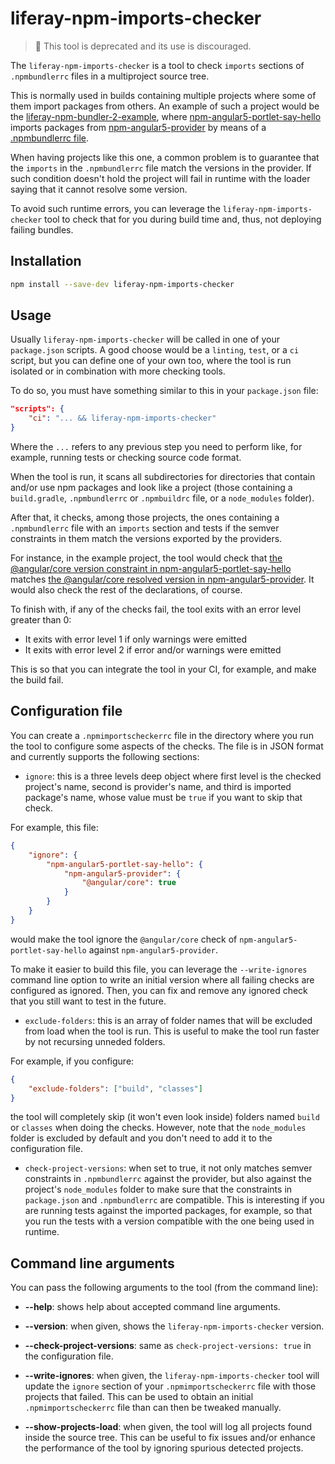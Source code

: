 # liferay-npm-imports-checker

> 👀 This tool is deprecated and its use is discouraged.

The `liferay-npm-imports-checker` is a tool to check `imports` sections of
`.npmbundlerrc` files in a multiproject source tree.

This is normally used in builds containing multiple projects where some of them
import packages from others. An example of such a project would be the
[liferay-npm-bundler-2-example](https://github.com/izaera/liferay-npm-bundler-2-example),
where
[npm-angular5-portlet-say-hello](https://github.com/izaera/liferay-npm-bundler-2-example/tree/master/modules/npm-angular5-portlet-say-hello)
imports packages from
[npm-angular5-provider](https://github.com/izaera/liferay-npm-bundler-2-example/tree/master/modules/npm-angular5-provider)
by means of a
[.npmbundlerrc file](https://github.com/izaera/liferay-npm-bundler-2-example/blob/master/modules/npm-angular5-portlet-say-hello/.npmbundlerrc).

When having projects like this one, a common problem is to guarantee that the
`imports` in the `.npmbundlerrc` file match the versions in the provider. If
such condition doesn't hold the project will fail in runtime with the loader
saying that it cannot resolve some version.

To avoid such runtime errors, you can leverage the
`liferay-npm-imports-checker` tool to check that for you during build time and,
thus, not deploying failing bundles.

## Installation

```sh
npm install --save-dev liferay-npm-imports-checker
```

## Usage

Usually `liferay-npm-imports-checker` will be called in one of your
`package.json` scripts. A good choose would be a `linting`, `test`, or a `ci`
script, but you can define one of your own too, where the tool is run isolated
or in combination with more checking tools.

To do so, you must have something similar to this in your `package.json` file:

```json
"scripts": {
    "ci": "... && liferay-npm-imports-checker"
}
```

Where the `...` refers to any previous step you need to perform like, for
example, running tests or checking source code format.

When the tool is run, it scans all subdirectories for directories that contain
and/or use npm packages and look like a project (those containing a
`build.gradle`, `.npmbundlerrc` or `.npmbuildrc` file, or a `node_modules`
folder).

After that, it checks, among those projects, the ones containing a
`.npmbundlerrc` file with an `imports` section and tests if the semver
constraints in them match the versions exported by the providers.

For instance, in the example project, the tool would check that
[the @angular/core version constraint in npm-angular5-portlet-say-hello](https://github.com/izaera/liferay-npm-bundler-2-example/blob/master/modules/npm-angular5-portlet-say-hello/.npmbundlerrc#L10)
matches
[the @angular/core resolved version in npm-angular5-provider](https://github.com/izaera/liferay-npm-bundler-2-example/blob/master/modules/npm-angular5-provider/package.json#L7).
It would also check the rest of the declarations, of course.

To finish with, if any of the checks fail, the tool exits with an error level
greater than 0:

-   It exits with error level 1 if only warnings were emitted
-   It exits with error level 2 if error and/or warnings were emitted

This is so that you can integrate the tool in your CI, for example, and make
the build fail.

## Configuration file

You can create a `.npmimportscheckerrc` file in the directory where you run the
tool to configure some aspects of the checks. The file is in JSON format and
currently supports the following sections:

-   `ignore`: this is a three levels deep object where first level is the checked
    project's name, second is provider's name, and third is imported package's
    name, whose value must be `true` if you want to skip that check.

For example, this file:

```json
{
	"ignore": {
		"npm-angular5-portlet-say-hello": {
			"npm-angular5-provider": {
				"@angular/core": true
			}
		}
	}
}
```

would make the tool ignore the `@angular/core` check of
`npm-angular5-portlet-say-hello` against `npm-angular5-provider`.

To make it easier to build this file, you can leverage the `--write-ignores`
command line option to write an initial version where all failing checks are
configured as ignored. Then, you can fix and remove any ignored check that you
still want to test in the future.

-   `exclude-folders`: this is an array of folder names that will be excluded
    from load when the tool is run. This is useful to make the tool run faster by
    not recursing unneded folders.

For example, if you configure:

```json
{
	"exclude-folders": ["build", "classes"]
}
```

the tool will completely skip (it won't even look inside) folders named `build`
or `classes` when doing the checks. However, note that the `node_modules`
folder is excluded by default and you don't need to add it to the configuration
file.

-   `check-project-versions`: when set to true, it not only matches semver
    constraints in `.npmbundlerrc` against the provider, but also against the
    project's `node_modules` folder to make sure that the constraints in
    `package.json` and `.npmbundlerrc` are compatible. This is interesting if you
    are running tests against the imported packages, for example, so that you run
    the tests with a version compatible with the one being used in runtime.

## Command line arguments

You can pass the following arguments to the tool (from the command line):

-   **--help**: shows help about accepted command line arguments.

-   **--version**: when given, shows the `liferay-npm-imports-checker` version.

-   **--check-project-versions**: same as `check-project-versions: true` in the
    configuration file.

-   **--write-ignores**: when given, the `liferay-npm-imports-checker` tool will
    update the `ignore` section of your `.npmimportscheckerrc` file with those
    projects that failed. This can be used to obtain an initial
    `.npmimportscheckerrc` file than can then be tweaked manually.

-   **--show-projects-load**: when given, the tool will log all projects found
    inside the source tree. This can be useful to fix issues and/or enhance the
    performance of the tool by ignoring spurious detected projects.

